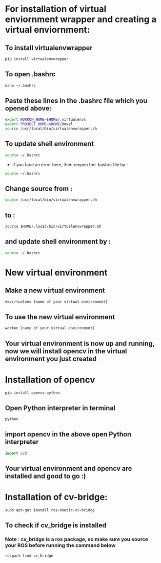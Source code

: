 # For installation of virtual enviornment wrapper and creating a virtual enviornment:

## To install virtualenvwrapper

```python
pip install virtualenvwrapper
```
## To open .bashrc
```bash
nano ~/.bashrc
```

## Paste these lines in the .bashrc file which you opened above:

```bash
export WORKON_HOME=$HOME/.virtualenvs
export PROJECT_HOME=$HOME/Devel
source /usr/local/bin/virtualenvwrapper.sh
```
## To update shell environment
```bash
source ~/.bashrc
```

* If you face an error here, then reopen the .bashrc file by :
```bash
source ~/.bashrc
```
## Change source from :
```bash
source /usr/local/bin/virtualenvwrapper.sh
``` 
## to :
```bash
source $HOME/.local/bin/virtualenvwrapper.sh
```

## and update shell environment by :
```bash
source ~/.bashrc
```




# New virtual environment

## Make  a new virtual environment 
```bash
mkvirtualenv [name of your virtual environment]
```

## To use the new virtual environment

```bash
workon [name of your virtual environment]
```

## Your virtual environment is now up and running, now we will install opencv in the virtual environment you just created



# Installation of opencv

```bash
pip install opencv-python
```

## Open Python interpreter in terminal

```bash
python
```

## import opencv in the above open Python interpreter
```python
import cv2
```
## Your virtual environment and opencv are installed and good to go :)


# Installation of cv-bridge:

```bash
sudo apt-get install ros-noetic-cv-bridge
```

## To check if cv_bridge is installed

### Note : cv_bridge is a ros package, so make sure you source your ROS before running the command below

```bash
rospack find cv_bridge
```
